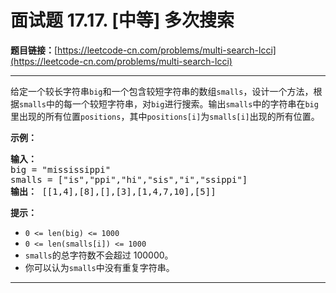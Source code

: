 # 面试题 17.17. [中等] 多次搜索

**题目链接：**[https://leetcode-cn.com/problems/multi-search-lcci](https://leetcode-cn.com/problems/multi-search-lcci)

---

<div class="content__1Y2H">
 <div class="notranslate">
  <p>给定一个较长字符串<code>big</code>和一个包含较短字符串的数组<code>smalls</code>，设计一个方法，根据<code>smalls</code>中的每一个较短字符串，对<code>big</code>进行搜索。输出<code>smalls</code>中的字符串在<code>big</code>里出现的所有位置<code>positions</code>，其中<code>positions[i]</code>为<code>smalls[i]</code>出现的所有位置。</p> 
  <p><strong>示例：</strong></p> 
  <pre class="language-text"><strong>输入：</strong>
big = "mississippi"
smalls = ["is","ppi","hi","sis","i","ssippi"]
<strong>输出：</strong> [[1,4],[8],[],[3],[1,4,7,10],[5]]
</pre> 
  <p><strong>提示：</strong></p> 
  <ul> 
   <li><code>0 &lt;= len(big) &lt;= 1000</code></li> 
   <li><code>0 &lt;= len(smalls[i]) &lt;= 1000</code></li> 
   <li><code>smalls</code>的总字符数不会超过 100000。</li> 
   <li>你可以认为<code>smalls</code>中没有重复字符串。</li> 
  </ul> 
 </div>
</div>

---

```

```